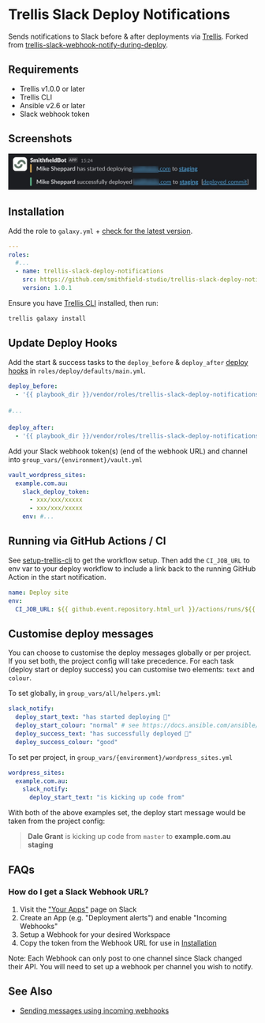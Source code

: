 # Trellis Slack Deploy Notifications

Sends notifications to Slack before & after deployments via [Trellis](https://github.com/roots/trellis). Forked from [trellis-slack-webhook-notify-during-deploy](https://github.com/ItinerisLtd/trellis-slack-webhook-notify-during-deploy).

## Requirements

- Trellis v1.0.0 or later
- Trellis CLI
- Ansible v2.6 or later
- Slack webhook token

## Screenshots

![Deployment Screenshot](./screenshot.jpg)

## Installation

Add the role to `galaxy.yml` + [check for the latest version](https://github.com/smithfield-studio/trellis-slack-deploy-notifications/releases).

```yaml
---
roles:
  #...
  - name: trellis-slack-deploy-notifications
    src: https://github.com/smithfield-studio/trellis-slack-deploy-notifications
    version: 1.0.1
```

Ensure you have [Trellis CLI](https://github.com/roots/trellis-cli) installed, then run:

```bash
trellis galaxy install
```

## Update Deploy Hooks

Add the start & success tasks to the `deploy_before` & `deploy_after` [deploy hooks](https://roots.io/trellis/docs/deploys/#hooks) in `roles/deploy/defaults/main.yml`.

```yaml
deploy_before:
  - '{{ playbook_dir }}/vendor/roles/trellis-slack-deploy-notifications/tasks/deploy_start.yml'

#...

deploy_after:
  - '{{ playbook_dir }}/vendor/roles/trellis-slack-deploy-notifications/tasks/deploy_success.yml'
```

Add your Slack webhook token(s) (end of the webhook URL) and channel into `group_vars/{environment}/vault.yml`

```yaml
vault_wordpress_sites:
  example.com.au:
    slack_deploy_token:
      - xxx/xxx/xxxxx
      - xxx/xxx/xxxxx
    env: #...
```

## Running via GitHub Actions / CI
See [setup-trellis-cli](https://github.com/roots/setup-trellis-cli) to get the workflow setup. Then add the `CI_JOB_URL` to env var to your deploy workflow to include a link back to the running GitHub Action in the start notification.

```yaml
name: Deploy site
env:
  CI_JOB_URL: ${{ github.event.repository.html_url }}/actions/runs/${{ github.run_id }}
```

## Customise deploy messages

You can choose to customise the deploy messages globally or per project. If you set both, the project config will take precedence. For each task (deploy start or deploy success) you can customise two elements: `text` and `colour`.

To set globally, in `group_vars/all/helpers.yml`:

```yaml
slack_notify:
  deploy_start_text: "has started deploying 🌱"
  deploy_start_colour: "normal" # see https://docs.ansible.com/ansible/latest/collections/community/general/slack_module.html#parameter-color for accepted colours.
  deploy_success_text: "has successfully deployed 🌿"
  deploy_success_colour: "good"
```

To set per project, in `group_vars/{environment}/wordpress_sites.yml`

```yaml
wordpress_sites:
  example.com.au:
    slack_notify:
      deploy_start_text: "is kicking up code from"
```

With both of the above examples set, the deploy start message would be taken from the project config:

> **Dale Grant** is kicking up code from `master` to **example.com.au staging**

## FAQs

### How do I get a Slack Webhook URL?

1. Visit the ["Your Apps"](https://api.slack.com/apps) page on Slack
2. Create an App (e.g. "Deployment alerts") and enable "Incoming Webhooks"
3. Setup a Webhook for your desired Workspace
4. Copy the token from the Webhook URL for use in [Installation](#installation)

Note: Each Webhook can only post to one channel since Slack changed their API. You will need to set up a webhook per channel you wish to notify.

## See Also

- [Sending messages using incoming webhooks](https://api.slack.com/messaging/webhooks)
